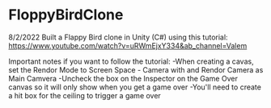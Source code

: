 # FloppyBirdClone
8/2/2022
Built a Flappy Bird clone in Unity (C#) using this tutorial: 
https://www.youtube.com/watch?v=uRWmEjxY334&ab_channel=Valem

Important notes if you want to follow the tutorial:
-When creating a cavas, set the Rendor Mode to Screen Space - Camera with and Rendor Camera as Main Camvera
-Uncheck the box on the Inspector on the Game Over canvas so it will only show when you get a game over
-You'll need to create a hit box for the ceiling to trigger a game over
